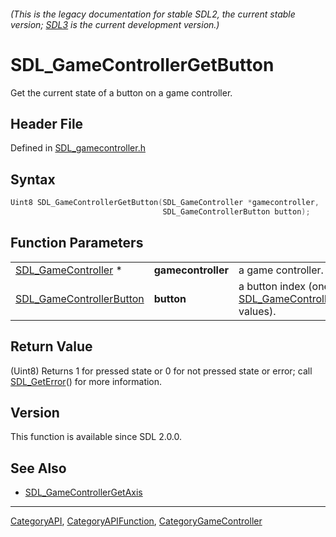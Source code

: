 ###### (This is the legacy documentation for stable SDL2, the current stable version; [SDL3](https://wiki.libsdl.org/SDL3/) is the current development version.)
# SDL_GameControllerGetButton

Get the current state of a button on a game controller.

## Header File

Defined in [SDL_gamecontroller.h](https://github.com/libsdl-org/SDL/blob/SDL2/include/SDL_gamecontroller.h)

## Syntax

```c
Uint8 SDL_GameControllerGetButton(SDL_GameController *gamecontroller,
                                  SDL_GameControllerButton button);
```

## Function Parameters

|                                                      |                    |                                                                                          |
| ---------------------------------------------------- | ------------------ | ---------------------------------------------------------------------------------------- |
| [SDL_GameController](SDL_GameController) *           | **gamecontroller** | a game controller.                                                                       |
| [SDL_GameControllerButton](SDL_GameControllerButton) | **button**         | a button index (one of the [SDL_GameControllerButton](SDL_GameControllerButton) values). |

## Return Value

(Uint8) Returns 1 for pressed state or 0 for not pressed state or error;
call [SDL_GetError](SDL_GetError)() for more information.

## Version

This function is available since SDL 2.0.0.

## See Also

- [SDL_GameControllerGetAxis](SDL_GameControllerGetAxis)

----
[CategoryAPI](CategoryAPI), [CategoryAPIFunction](CategoryAPIFunction), [CategoryGameController](CategoryGameController)

